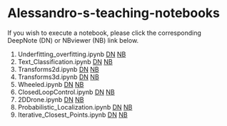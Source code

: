 # Alessandro-s-teaching-notebooks
If you wish to execute a notebook, please click the corresponding DeepNote (DN) or NBviewer (NB) link below.<br>
1. Underfitting_overfitting.ipynb [DN](https://beta.deepnote.org/launch?template=data-science&url=https%3A%2F%2Fgithub.com%2Fpapero2%2FAlessandro-s-teaching-notebooks%2Fblob%2Fmaster%2Funderfitting_overfitting.ipynb)
[NB](https://nbviewer.jupyter.org/github/papero2/Alessandro-s-teaching-notebooks/blob/master/underfitting_overfitting.ipynb)
2. Text_Classification.ipynb [DN](https://beta.deepnote.org/launch?template=data-science&url=https%3A%2F%2Fgithub.com%2Falessandro-giusti%2Fteaching-notebooks%2Fblob%2Fmaster%2Frobotics%2F01%2520transforms2d.ipynb)
[NB](https://nbviewer.jupyter.org/github/papero2/Alessandro-s-teaching-notebooks/blob/master/underfitting_overfitting.ipynb)
3. Transforms2d.ipynb [DN](https://beta.deepnote.org/launch?template=data-science&url=https%3A%2F%2Fgithub.com%2Fpapero2%2FAlessandro-s-teaching-notebooks%2Fblob%2Fmaster%2Funderfitting_overfitting.ipynb)
[NB](https://nbviewer.jupyter.org/github/papero2/Alessandro-s-teaching-notebooks/blob/master/underfitting_overfitting.ipynb)
4. Transforms3d.ipynb [DN](https://beta.deepnote.org/launch?template=data-science&url=https%3A%2F%2Fgithub.com%2Falessandro-giusti%2Fteaching-notebooks%2Fblob%2Fmaster%2Frobotics%2F02%2520transforms3d.ipynb)
[NB](https://nbviewer.jupyter.org/github/papero2/Alessandro-s-teaching-notebooks/blob/master/underfitting_overfitting.ipynb)
5. Wheeled.ipynb [DN](https://beta.deepnote.org/launch?template=data-science&url=https%3A%2F%2Fgithub.com%2Falessandro-giusti%2Fteaching-notebooks%2Fblob%2Fmaster%2Frobotics%2F03%2520wheeled.ipynb)
[NB](https://nbviewer.jupyter.org/github/papero2/Alessandro-s-teaching-notebooks/blob/master/underfitting_overfitting.ipynb)
6. ClosedLoopControl.ipynb [DN](https://beta.deepnote.org/launch?template=data-science&url=https%3A%2F%2Fgithub.com%2Falessandro-giusti%2Fteaching-notebooks%2Fblob%2Fmaster%2Frobotics%2F04%2520closedloopcontrol.ipynb)
[NB](https://nbviewer.jupyter.org/github/papero2/Alessandro-s-teaching-notebooks/blob/master/underfitting_overfitting.ipynb)
7. 2DDrone.ipynb [DN](https://beta.deepnote.org/launch?template=data-science&url=https%3A%2F%2Fgithub.com%2Falessandro-giusti%2Fteaching-notebooks%2Fblob%2Fmaster%2Frobotics%2F05%25202D%2520drone.ipynb)
[NB](https://nbviewer.jupyter.org/github/papero2/Alessandro-s-teaching-notebooks/blob/master/underfitting_overfitting.ipynb)
8. Probabilistic_Localization.ipynb [DN](https://beta.deepnote.org/launch?template=data-science&url=https%3A%2F%2Fgithub.com%2Falessandro-giusti%2Fteaching-notebooks%2Fblob%2Fmaster%2Frobotics%2F06%2520probabilistic%2520localization.ipynb)
[NB](https://nbviewer.jupyter.org/github/papero2/Alessandro-s-teaching-notebooks/blob/master/underfitting_overfitting.ipynb)
9. Iterative_Closest_Points.ipynb [DN](https://beta.deepnote.org/launch?template=data-science&url=https%3A%2F%2Fgithub.com%2Falessandro-giusti%2Fteaching-notebooks%2Fblob%2Fmaster%2Frobotics%2F07%2520Iterative%2520Closest%2520Points.ipynb)
[NB](https://nbviewer.jupyter.org/github/papero2/Alessandro-s-teaching-notebooks/blob/master/underfitting_overfitting.ipynb)

